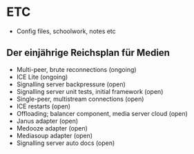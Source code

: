# ETC

- Config files, schoolwork, notes etc

## Der einjährige Reichsplan für Medien

- Multi-peer, brute reconnections (ongoing)
- ICE Lite (ongoing)
- Signalling server backpressure (open)
- Signalling server unit tests, initial framework (open)
- Single-peer, multistream connections (open)
- ICE restarts (open)
- Offloading; balancer component, media server cloud (open)
- Janus adapter (open)
- Medooze adapter (open)
- Mediasoup adapter (open)
- Signalling server auto docs (open)
